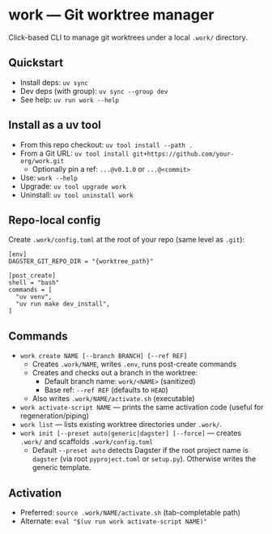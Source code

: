 work — Git worktree manager
===========================

Click-based CLI to manage git worktrees under a local `.work/` directory.

Quickstart
----------

- Install deps: `uv sync`
- Dev deps (with group): `uv sync --group dev`
- See help: `uv run work --help`

Install as a uv tool
--------------------

- From this repo checkout: `uv tool install --path .`
- From a Git URL: `uv tool install git+https://github.com/your-org/work.git`
  - Optionally pin a ref: `...@v0.1.0` or `...@<commit>`
- Use: `work --help`
- Upgrade: `uv tool upgrade work`
- Uninstall: `uv tool uninstall work`

Repo-local config
-----------------

Create `.work/config.toml` at the root of your repo (same level as `.git`):

```
[env]
DAGSTER_GIT_REPO_DIR = "{worktree_path}"

[post_create]
shell = "bash"
commands = [
  "uv venv",
  "uv run make dev_install",
]
```

Commands
--------

- `work create NAME [--branch BRANCH] [--ref REF]`
  - Creates `.work/NAME`, writes `.env`, runs post-create commands
  - Creates and checks out a branch in the worktree:
    - Default branch name: `work/<NAME>` (sanitized)
    - Base ref: `--ref REF` (defaults to `HEAD`)
  - Also writes `.work/NAME/activate.sh` (executable)
- `work activate-script NAME` — prints the same activation code (useful for regeneration/piping)
- `work list` — lists existing worktree directories under `.work/`.
- `work init [--preset auto|generic|dagster] [--force]` — creates `.work/` and scaffolds `.work/config.toml`
  - Default `--preset auto` detects Dagster if the root project name is `dagster` (via root `pyproject.toml` or `setup.py`). Otherwise writes the generic template.

Activation
----------

- Preferred: `source .work/NAME/activate.sh` (tab-completable path)
- Alternate: `eval "$(uv run work activate-script NAME)"`
